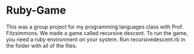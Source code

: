 # Ruby-Game
This was a group project for my programming languages class with Prof. Fitzsimmons. We made a game called recursive descent.
To run the game, you need a ruby environment on your system. Run recursivedescent.rb in the folder with all of the files.
